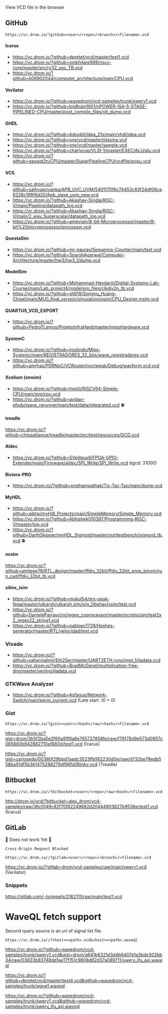 View VCD file in the browser

## GitHub

`https://vc.drom.io/?github=<user>/<repo>/<brunch>/<filename>.vcd`

#### Icarus
* https://vc.drom.io/?github=dpretet/vcd/master/test1.vcd
* https://vc.drom.io/?github=ombhilare999/riscv-core/master/src/rv32_soc_TB.vcd
* https://vc.drom.io/?github=b06902044/computer_architecture/main/CPU.vcd

#### Verilator
* https://vc.drom.io/?github=wavedrom/vcd-samples/trunk/swerv1.vcd
* https://vc.drom.io/?github=bigBrain1901/nPOWER-ISA-5-STAGE-PIPELINED-CPU/master/post_compile_files/vlt_dump.vcd

#### GHDL
* https://vc.drom.io/?github=AdoobII/idea_21s/main/vhdl/idea.vcd
* https://vc.drom.io/?github=yne/vcd/master/plasma.vcd
* https://vc.drom.io/?github=yne/vcd/master/sample.vcd
* https://vc.drom.io/?github=charlycop/VLSI-1/master/EXEC/ALU/alu.vcd
* https://vc.drom.io/?github=gaoqqt2n/CPU/master/SuperPipelineCPU/vcdfile/pcpu.vcd

#### VCS
* https://vc.drom.io/?github=sathyapriyanka/APB_UVC_UVM/5401170f6c74453c83f24df06ce9228c198f6d20/Apb_slave_uvm_new.vcd
* https://vc.drom.io/?github=Akashay-Singla/RISC-V/main/Pipeline/datapath_log.vcd
* https://vc.drom.io/?github=Akashay-Singla/RISC-V/main/2_way_Superscalar/datapath_log.vcd
* https://vc.drom.io/?github=ameyjain/8-bit-Microprocessor/master/8-bit%20microprocessor/processor.vcd

#### QuestaSim
* https://vc.drom.io/?github=mr-gaurav/Sequence-Counter/main/test.vcd
* https://vc.drom.io/?github=SparshAgarwal/Computer-Architecture/master/hw3/hw3_1/dump.vcd

#### ModelSim
* https://vc.drom.io/?github=Mohammad-Heydariii/Digital-Systems-Lab-Course/main/Lab_project4/modelsim_files/clkdiv2n_tb.vcd
* https://vc.drom.io/?github=sh619/Songyu_Huang-Chisel/main/MU0_final_version/simulation/qsim/CPU_Design.msim.vcd

#### QUARTUS_VCD_EXPORT
* https://vc.drom.io/?github=PedroTLemos/ProjetoInfraHard/master/mipsHardware.vcd 

#### SystemC
* https://vc.drom.io/?github=jroslindo/Mips-Systemc/main/REGISTRADORES_32_bits/wave_registradores.vcd
* https://vc.drom.io/?github=amrhas/PDRNoC/VCRouter/noctweak/Debug/wavform.vcd.vcd

#### Xcelium (xmsim)
* https://vc.drom.io/?github=hwiiiii/RISCV64-Simple-CPU/main/sim/cpu.vcd
* https://vc.drom.io/?github=avidan-efody/wave_rerunner/main/test/data/integrated.vcd ⛔

#### treadle
https://vc.drom.io/?github=chipsalliance/treadle/master/src/test/resources/GCD.vcd

#### Aldec
* https://vc.drom.io/?github=SVeilleux9/FPGA-GPIO-Extender/main/Firmware/aldec/SPI_Write/SPI_Write.vcd (tgcd: 31000)

#### Riviera-PRO
* https://vc.drom.io//?github=prathampathak/Tic-Tac-Tao/main/dump.vcd

#### MyHDL
* https://vc.drom.io/?github=aibtw/myHdl_Projects/main/SimpleMemory/Simple_Memory.vcd
* https://vc.drom.io/?github=Abhishek010397/Programming-RISC-V/master/top.vcd
* https://vc.drom.io/?github=DarthSkipper/myHDL_Sigmoid/master/out/testbench/sigmoid_tb.vcd ⛔

#### ncsim
https://vc.drom.io/?github=amiteee78/RTL_design/master/ffdiv_32bit/ffdiv_32bit_prop_binom/run_cad/ffdiv_32bit_tb.vcd

#### xilinx_isim
* https://vc.drom.io/?github=mukul54/qrs-peak-fpga/master/utkarsh/utkarsh.sim/sim_1/behav/xsim/test.vcd
* https://vc.drom.io/?github=DanieleParravicini/regex_coprocessor/master/scripts/sim/test2x2_regex22_string1.vcd
* https://vc.drom.io/?github=pabloec1729/Hashes-generator/master/RTL/velocidad/test.vcd

### Vivado
* https://vc.drom.io//?github=saharmalmir/Eth2Ser/master/UART2ETH.runs/impl_1/iladata.vcd
* https://vc.drom.io/?github=BradMcDanel/multiplication-free-dnn/master/verilog/iladata.vcd

### GTKWave Analyzer
* https://vc.drom.io/?github=Asfagus/Network-Switch/main/perm_current.vcd (Late start. t0 > 0)

### Gist

`https://vc.drom.io/?gist=<user>/<hash>/raw/<hash>/<filename>.vcd`

https://vc.drom.io/?gist=drom/3b5f2ba5e2f60a91f9a8e765727858fe/raw/f79178d9e573d0957c065880b942882710a1660d/test1.vcd (Icarus)

https://vc.drom.io/?gist=carlosedp/00380f29bbd7aadc3523ffd162230d0e/raw/d732be78edb558ba91df5b3b1475288279df96fd/Blinky.vcd (Treadle)

## Bitbucket

`https://vc.drom.io//?bitbucket=<user>/<repo>/raw/<hash>/<filename>.vcd`

http://drom.io/vcd/?bitbucket=alex_drom/vcd-samples/raw/36cf049c82f70f82249682d20444903627b9536e/test1.vcd (Icarus)

## GitLab

:construction: Does not work Yet :construction:

`Cross-Origin Request Blocked`

`https://vc.drom.io//?gitlab=<user>/<repo>/<brunch>/<filename>.vcd`

https://vc.drom.io//?gitlab=drom/vcd-samples/raw/main/swerv1.vcd (Verilator)

### Snippets

https://gitlab.com/-/snippets/2162111/raw/main/test1.vcd


# WaveQL fetch support

Second query source is an url of signal list file.

`https://vc.drom.io//?<host>=<path>.vcd&<host>=<path>.waveql`

https://vc.drom.io/?github=wavedrom/vcd-samples/trunk/swerv1.vcd&gist=drom/a641b8321d3d4b6d07e1a3bde302bb34/raw/03833b83748dd1ae17f151c9808d82d37a089711/swerv_ifu_axi.waveql

https://vc.drom.io/?github=dpretet/vcd/master/test4.vcd&github=wavedrom/vcd-samples/trunk/wave1.waveql

https://vc.drom.io/?github=wavedrom/vcd-samples/trunk/swerv1.vcd&github=wavedrom/vcd-samples/trunk/swerv_ifu_axi.waveql
